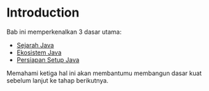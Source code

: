 # Introduction

Bab ini memperkenalkan 3 dasar utama:

- [Sejarah Java](Sejarah/README.md)
- [Ekosistem Java](Ekosistem/README.md)
- [Persiapan Setup Java](Setup/README.md)

Memahami ketiga hal ini akan membantumu membangun dasar kuat sebelum lanjut ke tahap berikutnya.
